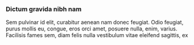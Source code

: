 ### Dictum gravida nibh nam

Sem pulvinar id elit, curabitur aenean nam donec feugiat. Odio feugiat, purus mollis eu, congue, eros orci amet, posuere nulla, enim, varius. Facilisis fames sem, diam felis nulla vestibulum vitae eleifend sagittis, ex


